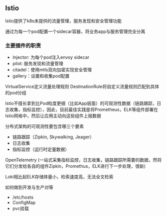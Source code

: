## Istio

Istio提供了k8s未提供的流量管理，服务发现和安全管理功能

通过为每一个pod配置一个sidecar容器，将业务app与服务管理完全分离

### 主要插件的职责

- Injector: 为每个pod注入envoy sidecar
- pilot: 服务发现和流量管理
- citadel：使用mtls双向加密实现安全管理
- gallery：设置和收集pod配置

VirtualService定义流量处理规则
DestinationRule将自定义流量规则匹配到具体的pod分组

Istio不擅长拿到比Pod粒度更细（比如App层面）的可观测性数据（链路跟踪，日志收集，指标监控），因此，目前最佳实践是将Prometheus，ELK等组件部署在Istio网格中，然后让应用主动向这些组件上报数据


分布式架构的可观测性要包含哪三个要素
- 链路跟踪（Zipkin, Skywalking, Jeager）
- 日志收集
- 指标监控（运行时定量数据）

OpenTelemetry (一站式采集指标监控，日志收集，链路跟踪所需要的数据，然将它们分发给各自的组件Zipkin，Promethus，ELK进行下一步处理，很新)

Loki相比起ELK存储体量小，检索速度高，无法全文检索

如何做到开发与生产对等
- /etc/hosts
- ConfigMap
- pvc挂载